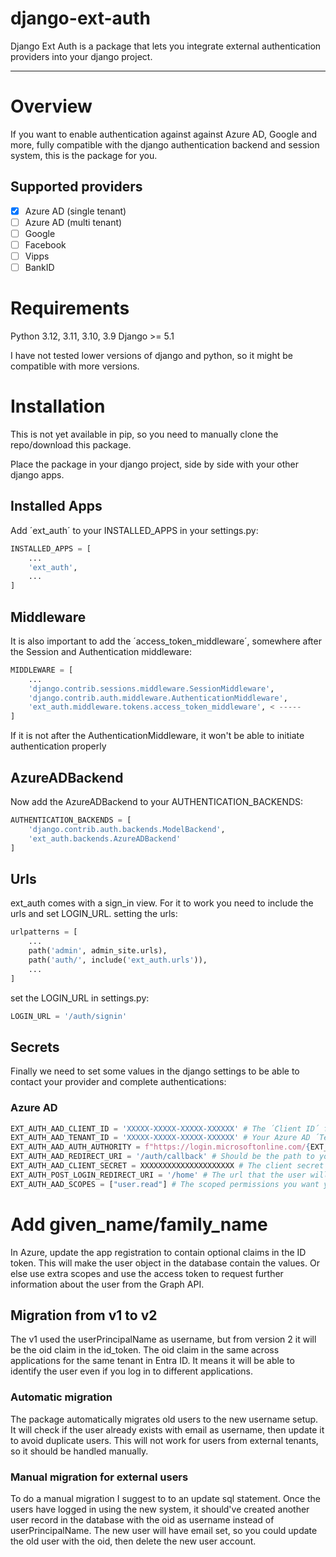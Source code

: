 # django-ext-auth
Django Ext Auth is a package that lets you integrate external authentication providers into your django project.

---
# Overview
If you want to enable authentication against against Azure AD, Google and more, fully compatible with the django authentication backend and session system, this is the package for you.

## Supported providers
- [X] Azure AD (single tenant)
- [ ] Azure AD (multi tenant)
- [ ] Google
- [ ] Facebook
- [ ] Vipps
- [ ] BankID

# Requirements
Python 3.12, 3.11, 3.10, 3.9
Django >= 5.1

I have not tested lower versions of django and python, so it might be compatible with more versions.

# Installation
This is not yet available in pip, so you need to manually clone the repo/download this package.

Place the package in your django project, side by side with your other django apps.

## Installed Apps
Add ´ext_auth´ to your INSTALLED_APPS in your settings.py:
```python
INSTALLED_APPS = [
    ...
    'ext_auth',
    ...
]
```
## Middleware
It is also important to add the ´access_token_middleware´, somewhere after the Session and Authentication middleware:
```python
MIDDLEWARE = [
    ...
    'django.contrib.sessions.middleware.SessionMiddleware',
    'django.contrib.auth.middleware.AuthenticationMiddleware',
    'ext_auth.middleware.tokens.access_token_middleware', < -----
]
```
If it is not after the AuthenticationMiddleware, it won't be able to initiate authentication properly

## AzureADBackend
Now add the AzureADBackend to your AUTHENTICATION_BACKENDS:
```python
AUTHENTICATION_BACKENDS = [
    'django.contrib.auth.backends.ModelBackend',
    'ext_auth.backends.AzureADBackend'
]
```

## Urls
ext_auth comes with a sign_in view. For it to work you need to include the urls and set LOGIN_URL.
setting the urls:
```python
urlpatterns = [
    ...
    path('admin', admin_site.urls),
    path('auth/', include('ext_auth.urls')),
    ...
]
```

set the LOGIN_URL in settings.py:
```python
LOGIN_URL = '/auth/signin'
```

## Secrets
Finally we need to set some values in the django settings to be able to contact your provider and complete authentications:
### Azure AD
```python
EXT_AUTH_AAD_CLIENT_ID = 'XXXXX-XXXXX-XXXXX-XXXXXX' # The ´Client ID´ for your Azure AD App Registration
EXT_AUTH_AAD_TENANT_ID = 'XXXXX-XXXXX-XXXXX-XXXXXX' # Your Azure AD ´Tenant ID´
EXT_AUTH_AAD_AUTH_AUTHORITY = f"https://login.microsoftonline.com/{EXT_AUTH_AAD_TENANT_ID}" # For single tenant
EXT_AUTH_AAD_REDIRECT_URI = '/auth/callback' # Should be the path to you callback view
EXT_AUTH_AAD_CLIENT_SECRET = XXXXXXXXXXXXXXXXXXXXX # The client secret from your Azure App Registration
EXT_AUTH_POST_LOGIN_REDIRECT_URI = '/home' # The url that the user will be sent back to after auth is finished
EXT_AUTH_AAD_SCOPES = ["user.read"] # The scoped permissions you want your user to have.

```

# Add given_name/family_name
In Azure, update the app registration to contain optional claims in the ID token. This will make the user object in the database contain the values. Or else use extra scopes and use the access token to request further information about the user from the Graph API.

## Migration from v1 to v2
The v1 used the userPrincipalName as username, but from version 2 it will be the oid claim in the id_token.
The oid claim in the same across applications for the same tenant in Entra ID. It means it will be able to identify the user even
if you log in to different applications.

### Automatic migration
The package automatically migrates old users to the new username setup. It will check if the user already exists with email as username, then update it to avoid duplicate users. This will not work for users from external tenants, so it should be handled manually.

### Manual migration for external users
To do a manual migration I suggest to to an update sql statement. Once the users have logged in using the new system, it should've created
another user record in the database with the oid as username instead of userPrincipalName. The new user will have email set, so you could update the old user with the oid, then delete the new user account.
